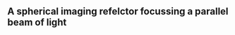 A spherical imaging refelctor focussing a parallel beam of light
----------------------------------------------------------------


